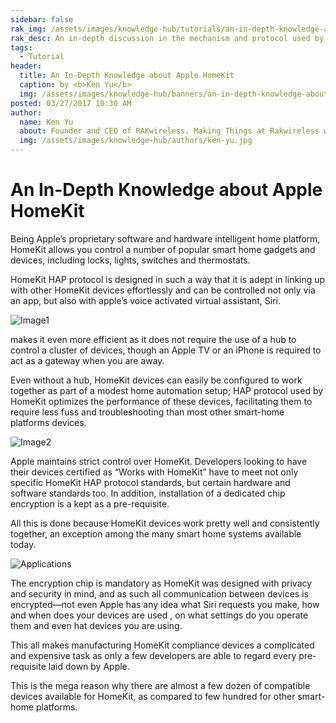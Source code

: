 ```yaml
---
sidebar: false
rak_img: /assets/images/knowledge-hub/tutorials/an-in-depth-knowledge-about-apple-homekit/overview.jpg
rak_desc: An in-depth discussion in the mechanism and protocol used by the Apple HomeKit
tags:
  - Tutorial
header:
  title: An In-Depth Knowledge about Apple HomeKit
  caption: by <b>Ken Yu</b>
  img: /assets/images/knowledge-hub/banners/an-in-depth-knowledge-about-apple-homekit.jpg
posted: 03/27/2017 10:30 AM
author:
  name: Ken Yu
  about: Founder and CEO of RAKwireless. Making Things at Rakwireless with The RAKstars
  img: /assets/images/knowledge-hub/authors/ken-yu.jpg
---
```


# An In-Depth Knowledge about Apple HomeKit

Being Apple’s proprietary software and hardware intelligent home platform, HomeKit allows you control a number of popular smart home gadgets and devices, including locks, lights, switches and thermostats.

HomeKit HAP protocol is designed in such a way that it is adept in linking up with other HomeKit devices effortlessly and can be controlled not only via an app, but also with apple’s voice activated virtual assistant, Siri.

![Image1](/assets/images/knowledge-hub/tutorials/an-in-depth-knowledge-about-apple-homekit/pic1.jpg)

makes it even more efficient as it does not require the use of a hub to control a cluster of devices, though an Apple TV or an iPhone is required to act as a gateway when you are away.

Even without a hub, HomeKit devices can easily be configured to work together as part of a modest home automation setup; HAP protocol used by HomeKit optimizes the performance of these devices, facilitating them to require less fuss and troubleshooting than most other smart-home platforms devices.

![Image2](/assets/images/knowledge-hub/tutorials/an-in-depth-knowledge-about-apple-homekit/overview.jpg)

Apple maintains strict control over HomeKit. Developers looking to have their devices certified as “Works with HomeKit” have to meet not only specific HomeKit HAP protocol standards, but certain hardware and software standards too. In addition, installation of a dedicated chip encryption is a kept as a pre-requisite.

All this is done because HomeKit devices work pretty well and consistently together, an exception among the many smart home systems available today.

![Applications](/assets/images/knowledge-hub/tutorials/an-in-depth-knowledge-about-apple-homekit/applications.jpg)

The encryption chip is mandatory as HomeKit was designed with privacy and security in mind, and as such all communication between devices is encrypted—not even Apple has any idea what Siri requests you make, how and when does your devices are used , on what settings do you operate them and even hat devices you are using.

This all makes manufacturing HomeKit compliance devices a complicated and expensive task as only a few developers are able to regard every pre-requisite laid down by Apple.

This is the mega reason why there are almost a few dozen of compatible devices available for HomeKit, as compared to few hundred for other smart-home platforms.

<rk-author />